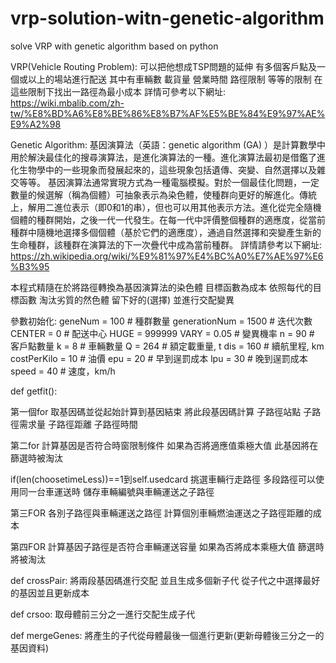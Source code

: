 # vrp-solution-witn-genetic-algorithm
solve VRP with genetic algorithm based on python

VRP(Vehicle Routing Problem):
可以把他想成TSP問題的延伸
有多個客戶點及一個或以上的場站進行配送
其中有車輛數 載貨量 營業時間 路徑限制 等等的限制
在這些限制下找出一路徑為最小成本
詳情可參考以下網址:
https://wiki.mbalib.com/zh-tw/%E8%BD%A6%E8%BE%86%E8%B7%AF%E5%BE%84%E9%97%AE%E9%A2%98

Genetic Algorithm:
基因演算法（英語：genetic algorithm (GA) ）是計算數學中用於解決最佳化的搜尋演算法，是進化演算法的一種。進化演算法最初是借鑑了進化生物學中的一些現象而發展起來的，這些現象包括遺傳、突變、自然選擇以及雜交等等。
基因演算法通常實現方式為一種電腦模擬。對於一個最佳化問題，一定數量的候選解（稱為個體）可抽象表示為染色體，使種群向更好的解進化。傳統上，解用二進位表示（即0和1的串），但也可以用其他表示方法。進化從完全隨機個體的種群開始，之後一代一代發生。在每一代中評價整個種群的適應度，從當前種群中隨機地選擇多個個體（基於它們的適應度），通過自然選擇和突變產生新的生命種群，該種群在演算法的下一次疊代中成為當前種群。
詳情請參考以下網址:
https://zh.wikipedia.org/wiki/%E9%81%97%E4%BC%A0%E7%AE%97%E6%B3%95

本程式精隨在於將路徑轉換為基因演算法的染色體
目標函數為成本
依照每代的目標函數 淘汰劣質的然色體 留下好的(選擇) 並進行交配變異

 參數初始化:
geneNum = 100 # 種群數量
generationNum = 1500  # 迭代次數
CENTER = 0  # 配送中心
HUGE = 999999
VARY = 0.05  # 變異機率
n = 90  # 客戶點數量
k = 8   # 車輛數量
Q = 264 # 額定載重量, t
dis = 160  # 續航里程, km
costPerKilo = 10  # 油價
epu = 20  # 早到逞罰成本
lpu = 30  # 晚到逞罰成本
speed = 40  # 速度，km/h


def getfit():

第一個for 
 取基因碼並從起始計算到基因結束
 將此段基因碼計算
 子路徑站點
 子路徑需求量
 子路徑距離
 子路徑時間

第二for 
 計算基因是否符合時窗限制條件
 如果為否將適應值乘極大值
 此基因將在篩選時被淘汰

if(len(choosetimeLess))==1到self.usedcard
 挑選車輛行走路徑
 多段路徑可以使用同一台車運送時
 儲存車輛編號與車輛運送之子路徑

第三FOR
 各別子路徑與車輛運送之路徑
 計算個別車輛燃油運送之子路徑距離的成本

第四FOR
 計算基因子路徑是否符合車輛運送容量
 如果為否將成本乘極大值
 篩選時將被淘汰

def crossPair:
將兩段基因碼進行交配
並且生成多個新子代
從子代之中選擇最好的基因並且更新成本

def crsoo:
取母體前三分之一進行交配生成子代

def mergeGenes:
將產生的子代從母體最後一個進行更新(更新母體後三分之一的基因資料)
